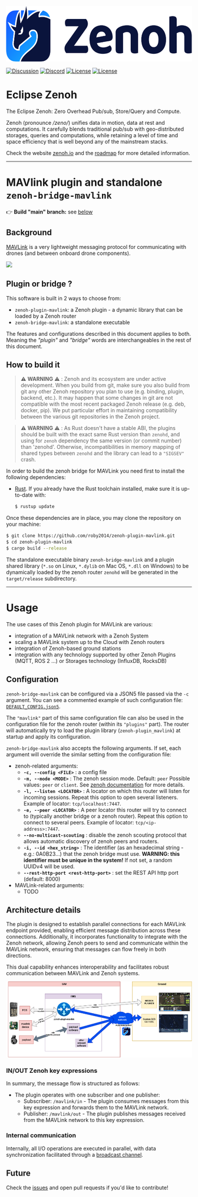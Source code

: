 <img src="https://raw.githubusercontent.com/eclipse-zenoh/zenoh/main/zenoh-dragon.png" height="150">

<!---
[![CI](https://github.com/eclipse-zenoh/zenoh-plugin-dds/workflows/Rust/badge.svg)](https://github.com/eclipse-zenoh/zenoh-plugin-dds/actions?query=workflow%3ARust)
--->
[![Discussion](https://img.shields.io/badge/discussion-on%20github-blue)](https://github.com/eclipse-zenoh/roadmap/discussions)
[![Discord](https://img.shields.io/badge/chat-on%20discord-blue)](https://discord.gg/2GJ958VuHs)
[![License](https://img.shields.io/badge/License-EPL%202.0-blue)](https://choosealicense.com/licenses/epl-2.0/)
[![License](https://img.shields.io/badge/License-Apache%202.0-blue.svg)](https://opensource.org/licenses/Apache-2.0)

# Eclipse Zenoh
The Eclipse Zenoh: Zero Overhead Pub/sub, Store/Query and Compute.

Zenoh (pronounce _/zeno/_) unifies data in motion, data at rest and computations. It carefully blends traditional pub/sub with geo-distributed storages, queries and computations, while retaining a level of time and space efficiency that is well beyond any of the mainstream stacks.

Check the website [zenoh.io](http://zenoh.io) and the [roadmap](https://github.com/eclipse-zenoh/roadmap) for more detailed information.

-------------------------------
# MAVlink plugin and standalone `zenoh-bridge-mavlink`

:point_right: **Build "main" branch:** see [below](#How-to-build-it)

## Background
[MAVLink](https://github.com/mavlink/mavlink) is a very lightweight messaging protocol for communicating with drones (and between onboard drone components).

<img src="https://avatars.githubusercontent.com/u/961247?s=200&v=4" height="150">

## Plugin or bridge ?

This software is built in 2 ways to choose from:
 - `zenoh-plugin-mavlink`: a Zenoh plugin - a dynamic library that can be loaded by a Zenoh router
 - `zenoh-bridge-mavlink`: a standalone executable

The features and configurations described in this document applies to both.
Meaning the *"plugin"* and *"bridge"*  words are interchangeables in the rest of this document.

## How to build it

> :warning: **WARNING** :warning: : Zenoh and its ecosystem are under active development. When you build from git, make sure you also build from git any other Zenoh repository you plan to use (e.g. binding, plugin, backend, etc.). It may happen that some changes in git are not compatible with the most recent packaged Zenoh release (e.g. deb, docker, pip). We put particular effort in maintaining compatibility between the various git repositories in the Zenoh project.

> :warning: **WARNING** :warning: : As Rust doesn't have a stable ABI, the plugins should be
built with the exact same Rust version than `zenohd`, and using for `zenoh` dependency the same version (or commit number) than 'zenohd'.
Otherwise, incompatibilities in memory mapping of shared types between `zenohd` and the library can lead to a `"SIGSEV"` crash.

In order to build the zenoh bridge for MAVLink you need first to install the following dependencies:

- [Rust](https://www.rust-lang.org/tools/install). If you already have the Rust toolchain installed, make sure it is up-to-date with:

  ```bash
  $ rustup update
  ```

Once these dependencies are in place, you may clone the repository on your machine:

```bash
$ git clone https://github.com/roby2014/zenoh-plugin-mavlink.git
$ cd zenoh-plugin-mavlink
$ cargo build --release
```

The standalone executable binary `zenoh-bridge-mavlink` and a plugin shared library (`*.so` on Linux, `*.dylib` on Mac OS, `*.dll` on Windows) to be dynamically
loaded by the zenoh router `zenohd` will be generated in the `target/release` subdirectory.

-------------------------------
# Usage

The use cases of this Zenoh plugin for MAVLink are various:
- integration of a MAVLink network with a Zenoh System
- scaling a MAVLink system up to the Cloud with Zenoh routers
- integration of Zenoh-based ground stations
- integration with any technology supported by other Zenoh Plugins (MQTT, ROS 2 ...) or Storages technology (InfluxDB, RocksDB)

## Configuration

`zenoh-bridge-mavlink` can be configured via a JSON5 file passed via the `-c` argument. You can see a commented example of such configuration file: [`DEFAULT_CONFIG.json5`](DEFAULT_CONFIG.json5).

The `"mavlink"` part of this same configuration file can also be used in the configuration file for the zenoh router (within its `"plugins"` part). The router will automatically try to load the plugin library (`zenoh-plugin_mavlink`) at startup and apply its configuration.

`zenoh-bridge-mavlink` also accepts the following arguments. If set, each argument will override the similar setting from the configuration file:
 * zenoh-related arguments:
   - **`-c, --config <FILE>`** : a config file
   - **`-m, --mode <MODE>`** : The zenoh session mode. Default: `peer` Possible values: `peer` or `client`.
      See [zenoh documentation](https://zenoh.io/docs/getting-started/key-concepts/#deployment-units) for more details.
   - **`-l, --listen <LOCATOR>`** : A locator on which this router will listen for incoming sessions. Repeat this option to open several listeners. Example of locator: `tcp/localhost:7447`.
   - **`-e, --peer <LOCATOR>`** : A peer locator this router will try to connect to (typically another bridge or a zenoh router). Repeat this option to connect to several peers. Example of locator: `tcp/<ip-address>:7447`.
   - **`--no-multicast-scouting`** : disable the zenoh scouting protocol that allows automatic discovery of zenoh peers and routers.
   - **`-i, --id <hex_string>`** : The identifier (as an hexadecimal string - e.g.: 0A0B23...) that the zenoh bridge must use. **WARNING: this identifier must be unique in the system!** If not set, a random UUIDv4 will be used.
   - **`--rest-http-port <rest-http-port>`** : set the REST API http port (default: 8000)
 * MAVLink-related arguments:
   - TODO

## Architecture details

The plugin is designed to establish parallel connections for each MAVLink endpoint provided,
enabling efficient message distribution across these connections.
Additionally, it incorporates functionality to integrate with the Zenoh network, allowing Zenoh
peers to send and communicate within the MAVLink network, ensuring that messages can flow freely in both directions.

This dual capability enhances interoperability and facilitates robust communication between MAVLink and Zenoh systems.

<img src="./assets/zenoh-plugin-mavlink-system.drawio.png">

### IN/OUT Zenoh key expressions

In summary, the message flow is structured as follows:
- The plugin operates with one subscriber and one publisher:
  - Subscriber: `/mavlink/in` - The plugin consumes messages from this key expression and forwards them to the MAVLink network.
  - Publisher: `/mavlink/out` - The plugin publishes messages received from the MAVLink network to this key expression.

### Internal communication

Internally, all I/O operations are executed in parallel, with data synchronization facilitated through
a [broadcast channel](https://docs.rs/tokio/latest/tokio/sync/broadcast/index.html).

## Future

Check the [issues](https://github.com/roby2014/zenoh-plugin-mavlink/issues) and open pull requests if you'd like to contribute!
